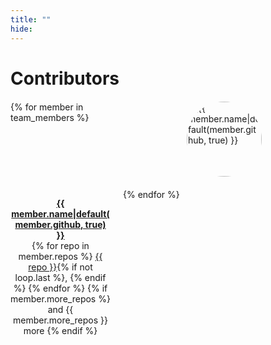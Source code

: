 ```yaml
---
title: ""
hide:
---
```

# Contributors

<div class="team-grid">
  {% for member in team_members %}
  <img src="https://avatars.githubusercontent.com/{{ member.github }}" alt="{{ member.name|default(member.github, true) }}" class="avatar-img">  
  <p style="text-align: center;">
    <b><a href="https://github.com/{{ member.github }}" target="_blank">{{ member.name|default(member.github, true) }}</a></b><br>
    {% for repo in member.repos %}
    <a href="https://github.com/teamtomo/{{ repo }}">{{ repo }}</a>{% if not loop.last %}, {% endif %}
    {% endfor %}
    {% if member.more_repos %}
    and {{ member.more_repos }} more
    {% endif %}
  </p>
  {% endfor %}
</div>

<style>
.avatar-img {
  width: 120px;
  height: 120px;
  border-radius: 50%;
  object-fit: cover;
  display: block;
  margin: auto auto;
}

.team-grid {
  display: grid;
  grid-template-columns: 160px auto;
  gap: 20px;
  margin: 20px 0;
}

/* Make it responsive - single column on small screens */
@media (max-width: 768px) {
  .team-grid {
    grid-template-columns: 1fr;
  }
}
</style>
